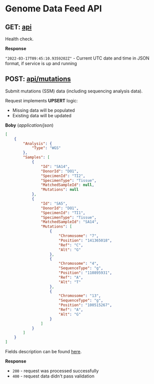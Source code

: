 # Genome Data Feed API

## GET: [api](http://localhost:5106/api)

Health check.


**Response**

`"2022-03-17T09:45:10.9359202Z"` - Current UTC date and time in JSON format, if service is up and running


## POST: [api/mutations](http://localhost:5106/api/mutations)

Submit mutations (SSM) data (including sequencing analysis data).

Request implements **UPSERT** logic:
- Missing data will be populated
- Existing data will be updated

**Boby** (_application/json_)
```json
[
    {
        "Analysis": {
            "Type": "WGS"
        },
        "Samples": [
            {
                "Id": "SA14",
                "DonorId": "DO1",
                "SpecimenId": "TI2",
                "SpecimenType": "Tissue",
                "MatchedSampleId": null,
                "Mutations": null
            },
            {
                "Id": "SA5",
                "DonorId": "DO1",
                "SpecimenId": "TI1",
                "SpecimenType": "Tissue",
                "MatchedSampleId": "SA14",
                "Mutations": [
                    {
                        "Chromosome": "7",
                        "Position": "141365018",
                        "Ref": "C",
                        "Alt": "G"
                    },
                    {
                        "Chromosome": "4",
                        "SequenceType": "g",
                        "Position": "110895931",
                        "Ref": "A",
                        "Alt": "T"
                    },
                    {
                        "Chromosome": "13",
                        "SequenceType": "g",
                        "Position": "100515267",
                        "Ref": "A",
                        "Alt": "G"
                    }
                ]
            }
        ]
    }
]
```
Fields description can be found [here](https://github.com/dkfz-unite/unite-genome-feed/blob/main/Docs/api-genome-models.md).

**Response**
- `200` - request was processed successfully
- `400` - request data didn't pass validation
